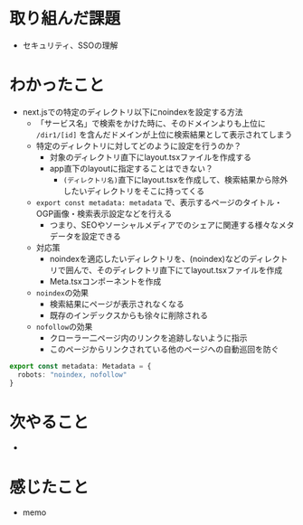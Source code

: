# 取り組んだ課題

- セキュリティ、SSOの理解

# わかったこと
+ next.jsでの特定のディレクトリ以下にnoindexを設定する方法
  + 「サービス名」で検索をかけた時に、そのドメインよりも上位に `/dir1/[id]` を含んだドメインが上位に検索結果として表示されてしまう
  + 特定のディレクトリに対してどのように設定を行うのか？
    + 対象のディレクトリ直下にlayout.tsxファイルを作成する
    + app直下のlayoutに指定することはできない？
      + `(ディレクトリ名)`直下にlayout.tsxを作成して、検索結果から除外したいディレクトリをそこに持ってくる
  + `export const metadata: metadata` で、表示するページのタイトル・OGP画像・検索表示設定などを行える
    + つまり、SEOやソーシャルメディアでのシェアに関連する様々なメタデータを設定できる
  + 対応策
    + noindexを適応したいディレクトリを、(noindex)などのディレクトリで囲んで、そのディレクトリ直下にてlayout.tsxファイルを作成
    + Meta.tsxコンポーネントを作成
  + `noindex`の効果
    + 検索結果にページが表示されなくなる
    + 既存のインデックスからも徐々に削除される
  + `nofollow`の効果
    + クローラー二ページ内のリンクを追跡しないように指示
    + このページからリンクされている他のページへの自動巡回を防ぐ
```ts
export const metadata: Metadata = {
  robots: "noindex, nofollow"
}
```

# 次やること

- 

# 感じたこと

- memo
  

